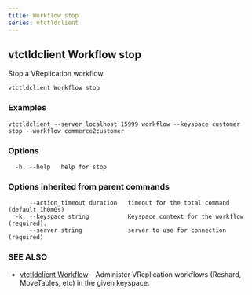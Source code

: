 ```yaml
---
title: Workflow stop
series: vtctldclient
---
```

## vtctldclient Workflow stop

Stop a VReplication workflow.

```
vtctldclient Workflow stop
```

### Examples

```
vtctldclient --server localhost:15999 workflow --keyspace customer stop --workflow commerce2customer
```

### Options

```
  -h, --help   help for stop
```

### Options inherited from parent commands

```
      --action_timeout duration   timeout for the total command (default 1h0m0s)
  -k, --keyspace string           Keyspace context for the workflow (required).
      --server string             server to use for connection (required)
```

### SEE ALSO

* [vtctldclient Workflow](../)	 - Administer VReplication workflows (Reshard, MoveTables, etc) in the given keyspace.

